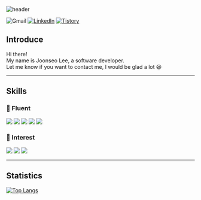 ![header](https://capsule-render.vercel.app/api?type=waving&color=gradient&height=300&section=header&text=Playground&fontSize=90&fontAlign=35&fontAlignY=45)

![Gmail](https://img.shields.io/badge/niceweather94@gmail.com-EA4335?style=flat-square&logo=gmail&logoColor=white)
[![LinkedIn](https://img.shields.io/badge/JoonseoLee-0A66C2?style=flat-square&logo=linkedin&logoColor=white)](https://www.linkedin.com/in/%EC%A4%80%EC%84%9C-%EC%9D%B4-22501615b/)
[![Tistory](https://img.shields.io/badge/Tistory-000000?style=flat-square&logo=tistory&logoColor=white)](https://vesselsdiary.tistory.com/)

## Introduce 

Hi there!  
My name is Joonseo Lee, a software developer.  
Let me know if you want to contact me, I would be glad a lot :satisfied:
***

## Skills 

### :muscle: Fluent

<img src="https://img.shields.io/badge/Java-007396?style=flat-square&logo=java&logoColor=white"/> <img src="https://img.shields.io/badge/Spring-6DB33F?style=flat-square&logo=spring&logoColor=white"/> <img src="https://img.shields.io/badge/Javascript-F7DF1E?style=flat-square&logo=javascript&logoColor=white"/> <img src="https://img.shields.io/badge/Typescript-3178C6?style=flat-square&logo=typescript&logoColor=white"/> <img src="https://img.shields.io/badge/Vue-4FC08D?style=flat-square&logo=vuedotjs&logoColor=white"/>

### :eyes: Interest

<img src="https://img.shields.io/badge/Go-00ADD8?style=flat-square&logo=go&logoColor=white"/> <img src="https://img.shields.io/badge/Kubernetes-326CE5?style=flat-square&logo=kubernetes&logoColor=white"/> <img src="https://img.shields.io/badge/AWS-232F3E?style=flat-square&logo=amazonAWS&logoColor=white"/>

***

## Statistics

[![Top Langs](https://github-readme-stats.vercel.app/api/top-langs/?username=joonseolee)](https://github.com/anuraghazra/github-readme-stats)

